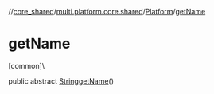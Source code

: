 //[core_shared](../../../index.md)/[multi.platform.core.shared](../index.md)/[Platform](index.md)/[getName](get-name.md)

# getName

[common]\

public abstract [String](https://developer.android.com/reference/kotlin/java/lang/String.html)[getName](get-name.md)()
